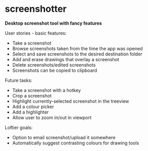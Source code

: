 # screenshotter
**Desktop screenshot tool with fancy features**

User stories - basic features:
- Take a screenshot 
- Browse screenshots taken from the time the app was opened
- Select and save screenshots to the desired destination folder
- Add and erase drawings that overlay a screenshot
- Delete screenshots/edited screenshots
- Screenshots can be copied to clipboard

Future tasks:
- Take a screenshot with a hotkey
- Crop a screenshot
- Highlight currently-selected screenshot in the treeview
- Add a colour picker
- Add a highlighter
- Allow user to zoom in/out in viewport

Loftier goals:
- Option to email screenshot/upload it somewhere
- Automatically suggest contrasting colours for drawing tools

